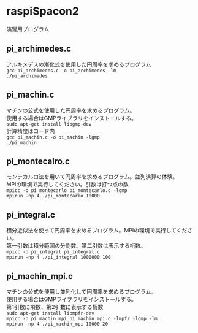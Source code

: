 # raspiSpacon2

演習用プログラム

## pi_archimedes.c
アルキメデスの漸化式を使用した円周率を求めるプログラム<br>
``` gcc pi_archimedes.c -o pi_archimedes -lm ```<br>
``` ./pi_archimedes ```<br>

## pi_machin.c
マチンの公式を使用した円周率を求めるプログラム。<br>
使用する場合はGMPライブラリをインストールする。<br>
``` sudo apt-get install libgmp-dev ```<br>
計算精度はコード内<br>
``` gcc pi_machin.c -o pi_machin -lgmp ```<br>
``` ./pi_machin ```<br>

## pi_montecalro.c
モンテカルロ法を用いて円周率を求めるプログラム。並列演算の体験。<br>
MPIの環境で実行してください。引数は打つ点の数<br>
``` mpicc -o pi_montecarlo pi_montecarlo.c -lgmp ```<br>
``` mpirun -np 4 ./pi_montecarlo 10000 ```<br>

## pi_integral.c
積分近似法を使って円周率を求めるプログラム。MPIの環境で実行してください。<br>
第一引数は積分範囲の分割数。第二引数は表示する桁数。<br>
``` mpicc -o pi_integral pi_integral.c ```<br>
``` mpirun -np 4 ./pi_integral 1000000 100 ```

## pi_machin_mpi.c
マチンの公式を使用し並列化して円周率を求めるプログラム。<br>
使用する場合はGMPライブラリをインストールする。<br>
第1引数に項数、第2引数に表示する桁数<br>
``` sudo apt-get install libmpfr-dev ```<br>
``` mpicc -o pi_machin_mpi pi_machin_mpi.c -lmpfr -lgmp -lm ```<br>
``` mpirun -np 4 ./pi_machin_mpi 10000 20 ```<br>
